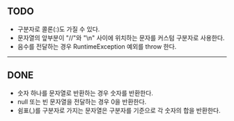 ## TODO
- 구분자로 콜론(:)도 가질 수 있다.
- 문자열의 앞부분이 "//"와 "\n"  사이에 위치하는 문자를 커스텀 구분자로 사용한다.
- 음수를 전달하는 경우 RuntimeException 예외를 throw 한다.



---
## DONE
- 숫자 하나를 문자열로 반환하는 경우 숫자를 반환한다.
- null 또는 빈 문자열을 전달하는 경우 0을 반환한다.
- 쉼표(,)를 구분자로 가지는 문자열은 구분자를 기준으로 각 숫자의 합을 반환한다.